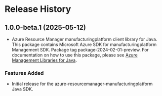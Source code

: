 # Release History

## 1.0.0-beta.1 (2025-05-12)

- Azure Resource Manager manufacturingplatform client library for Java. This package contains Microsoft Azure SDK for manufacturingplatform Management SDK.  Package tag package-2024-02-01-preview. For documentation on how to use this package, please see [Azure Management Libraries for Java](https://aka.ms/azsdk/java/mgmt).
### Features Added

- Initial release for the azure-resourcemanager-manufacturingplatform Java SDK.
